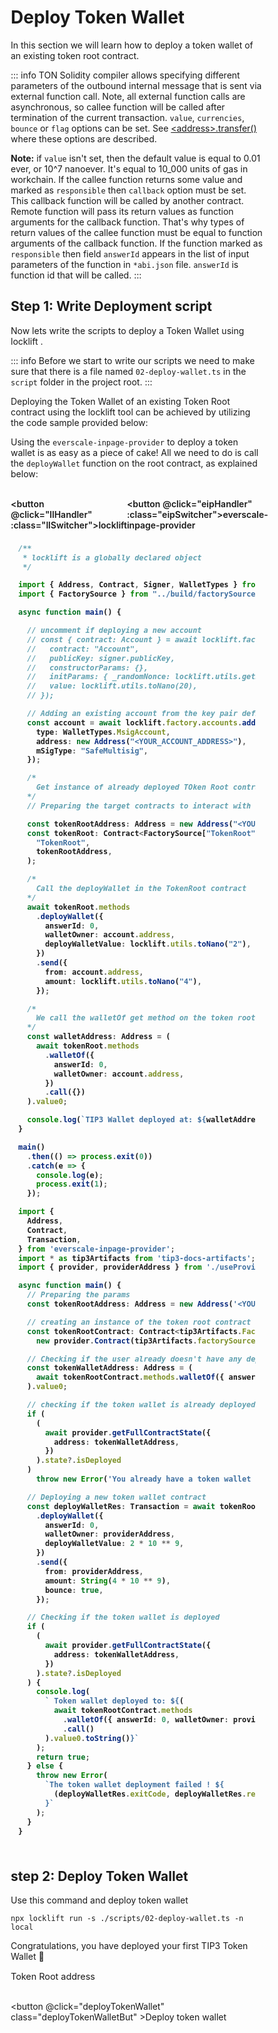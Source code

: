 # Deploy Token Wallet

<div class="DeployTokenWallet">

In this section we will learn how to deploy a token wallet of an existing token root contract.

::: info
TON Solidity compiler allows specifying different parameters of the outbound internal message that is sent via external function call. Note, all external function calls are asynchronous, so callee function will be called after termination of the current transaction. `value`, `currencies`, `bounce` or `flag` options can be set. See [\<address>.transfer()](https://github.com/tonlabs/TON-Solidity-Compiler/blob/master/API.md#addresstransfer) where these options are described.&#x20;

**Note:** if `value` isn't set, then the default value is equal to 0.01 ever, or 10^7 nanoever. It's equal to 10\_000 units of gas in workchain. If the callee function returns some value and marked as `responsible` then `callback` option must be set. This callback function will be called by another contract. Remote function will pass its return values as function arguments for the callback function. That's why types of return values of the callee function must be equal to function arguments of the callback function. If the function marked as `responsible` then field `answerId` appears in the list of input parameters of the function in `*abi.json` file. `answerId` is function id that will be called.
:::

## Step 1: Write Deployment script
<span  :class="LLdis"  >
Now lets write the scripts to deploy a Token Wallet using locklift .

::: info
Before we start to write our scripts we need to make sure that there is a file named `02-deploy-wallet.ts` in the `script` folder in the project root.
:::

Deploying the Token Wallet of an existing Token Root contract using the locklift tool can be achieved by utilizing the code sample provided below:

</span>
<span  :class="EIPdis"  >

Using the  `everscale-inpage-provider`  to deploy a token wallet is as easy as a piece of cake! All we need to do is call the  `deployWallet`  function on the root contract, as explained below:

</span>
<br/>

<div class="switcherContainer">

<button @click="llHandler" :class="llSwitcher">locklift</button>

<button @click="eipHandler" :class="eipSwitcher">everscale-inpage-provider </button>

</div>

<div class="codeBlockContainer" >

<span  :class="LLdis">

```typescript
/**
 * locklift is a globally declared object
 */

import { Address, Contract, Signer, WalletTypes } from "locklift";
import { FactorySource } from "../build/factorySource";

async function main() {

  // uncomment if deploying a new account
  // const { contract: Account } = await locklift.factory.deployContract({
  //   contract: "Account",
  //   publicKey: signer.publicKey,
  //   constructorParams: {},
  //   initParams: { _randomNonce: locklift.utils.getRandomNonce() },
  //   value: locklift.utils.toNano(20),
  // });

  // Adding an existing account from the key pair defined in  the locklift.config.ts
  const account = await locklift.factory.accounts.addExistingAccount({
    type: WalletTypes.MsigAccount,
    address: new Address("<YOUR_ACCOUNT_ADDRESS>"),
    mSigType: "SafeMultisig",
  });

  /*
    Get instance of already deployed TOken Root contract
  */
  // Preparing the target contracts to interact with

  const tokenRootAddress: Address = new Address("<YOUR_TOKEN_ROOT_ADDRESS>");
  const tokenRoot: Contract<FactorySource["TokenRoot"]> = locklift.factory.getDeployedContract(
    "TokenRoot",
    tokenRootAddress,
  );

  /*
    Call the deployWallet in the TokenRoot contract
  */
  await tokenRoot.methods
    .deployWallet({
      answerId: 0,
      walletOwner: account.address,
      deployWalletValue: locklift.utils.toNano("2"),
    })
    .send({
      from: account.address,
      amount: locklift.utils.toNano("4"),
    });

  /*
    We call the walletOf get method on the token root contract.
  */
  const walletAddress: Address = (
    await tokenRoot.methods
      .walletOf({
        answerId: 0,
        walletOwner: account.address,
      })
      .call({})
  ).value0;

  console.log(`TIP3 Wallet deployed at: ${walletAddress.toString()}`);
}

main()
  .then(() => process.exit(0))
  .catch(e => {
    console.log(e);
    process.exit(1);
  });

```

</span>

<span  :class="EIPdis">

````typescript
import {
  Address,
  Contract,
  Transaction,
} from 'everscale-inpage-provider';
import * as tip3Artifacts from 'tip3-docs-artifacts';
import { provider, providerAddress } from './useProvider';

async function main() {
  // Preparing the params
  const tokenRootAddress: Address = new Address('<YOUR_TOKEN_ROOT_ADDRESS>');

  // creating an instance of the token root contract
  const tokenRootContract: Contract<tip3Artifacts.FactorySource['TokenRoot']> =
    new provider.Contract(tip3Artifacts.factorySource['TokenRoot'], tokenRootAddress);

  // Checking if the user already doesn't have any deployed wallet of that token root
  const tokenWalletAddress: Address = (
    await tokenRootContract.methods.walletOf({ answerId: 0, walletOwner: providerAddress }).call()
  ).value0;

  // checking if the token wallet is already deployed or not
  if (
    (
      await provider.getFullContractState({
        address: tokenWalletAddress,
      })
    ).state?.isDeployed
  )
    throw new Error('You already have a token wallet of this token !');

  // Deploying a new token wallet contract
  const deployWalletRes: Transaction = await tokenRootContract.methods
    .deployWallet({
      answerId: 0,
      walletOwner: providerAddress,
      deployWalletValue: 2 * 10 ** 9,
    })
    .send({
      from: providerAddress,
      amount: String(4 * 10 ** 9),
      bounce: true,
    });

  // Checking if the token wallet is deployed
  if (
    (
      await provider.getFullContractState({
        address: tokenWalletAddress,
      })
    ).state?.isDeployed
  ) {
    console.log(
      ` Token wallet deployed to: ${(
        await tokenRootContract.methods
          .walletOf({ answerId: 0, walletOwner: providerAddress })
          .call()
      ).value0.toString()}`
    );
    return true;
  } else {
    throw new Error(
      `The token wallet deployment failed ! ${
        (deployWalletRes.exitCode, deployWalletRes.resultCode)
      }`
    );
  }
}

````

</span>

</div>


<div class="action">

## step 2: Deploy Token Wallet
<div :class="llAction">

Use this command and deploy token wallet

```shell
npx locklift run -s ./scripts/02-deploy-wallet.ts -n local
```
<ImgContainer src= '/image(17).png' width="100%" altText="deployTokenWalletOutput" />

Congratulations, you have deployed your first TIP3 Token Wallet 🎉

</div>

<div :class="eipAction" >

<p class=actionInName style="margin-bottom: 0;">Token Root address</p>
<input ref="actionTokenRootAddress" class="action Ain" type="text"/>

<button @click="deployTokenWallet" class="deployTokenWalletBut" >Deploy token wallet</button>

</div>

</div>

<p id="output-p" :class="EIPdis" ref="deployTokenWalletOutput"></p>

</div>

<script lang="ts" >
import { defineComponent, ref, onMounted } from "vue";
import {deployRootParams} from "../Scripts/types";
import {toast} from "/src/helpers/toast";
import {deployTokenWalletEip} from "../Scripts/Account/TokenWallet"
import ImgContainer from "../../.vitepress/theme/components/shared/BKDImgContainer.vue"
export default defineComponent({
  name: "DeployTokenWallet",
      components :{
    ImgContainer
  },
  data(){
    return{
        LLdis: "cbShow",
        EIPdis: "cbHide",
        llSwitcher:"llSwitcher on",
        eipSwitcher: "eipSwitcher off",
        llAction: "llAction cbShow",
        eipAction: "eipAction cbHide"
    }
  },
  setup() {

    function llHandler(e){
        if(this.LLdis == "cbHide")
        {
            this.llSwitcher = "llSwitcher on";
            this.eipSwitcher = "eipSwitcher off"
        };
        this.EIPdis = "cbHide"
        this.LLdis = "cbShow"
        this.llAction = "llAction cbShow"
        this.eipAction = "eipAction cbHide"
}
    async function eipHandler(e){
        if(this.EIPdis == "cbHide")
        {
            this.llSwitcher = "llSwitcher off";
            this.eipSwitcher = "eipSwitcher on"
        };
        this.LLdis = "cbHide"
        this.EIPdis = "cbShow"
        this.llAction = "llAction cbHide"
        this.eipAction = "eipAction cbShow"
    }
  async function deployTokenWallet(){
          this.$refs.deployTokenWalletOutput.innerHTML = "Processing ..."
        // checking of all the values are fully filled
        if (
            this.$refs.actionTokenRootAddress.value == ""

        ){
            toast("Token root address field is required !",0)
            this.$refs.deployTokenWalletOutput.innerHTML = "Failed"
            return
        }
        let deployTokenWalletAddr = await deployTokenWalletEip(this.$refs.actionTokenRootAddress.value)
                // Rendering the output
        deployTokenWalletAddr = !deployTokenWalletAddr ? "Failed" :  deployTokenWalletAddr;
        this.$refs.deployTokenWalletOutput.innerHTML = deployTokenWalletAddr;
  }
return {
        eipHandler,
        llHandler,
        deployTokenWallet
    };
  },
});

</script>

<style>

.action{
    display:inline-block;
}

.actionInName{
    font-size: .9rem;
}

.deployTokenWalletBut, .switcherContainer, .codeBlockContainer, .Ain
{
  background-color: var(--vp-c-bg-mute);
  transition: background-color 0.1s;
  border: 1px solid var(--vp-c-divider);
  border-radius: 8px;
  font-weight: 600;
  cursor : pointer;
}
.Ain{
    padding-left : 10px;
    margin : 0;
}
.deployTokenWalletBut{
    cursor:pointer;
    padding: 5px 12px;
    display: flex;
    transition: all ease .3s;
}

.deployTokenWalletBut:hover{
      border: 1px solid var(--light-color-ts-class);
}

#output-p{
    /* height: 30px; */
    padding: 2px 10px;
    border-radius: 8px;
    border: 1px solid var(--vp-c-divider);
    }

.text{padding-left: 5px;font-size:1rem;}

.switcherContainer{
    border-bottom-left-radius: 0;
    border-bottom-right-radius: 0;
    display: flex;
    border: none;
    padding: 0px;
}
.switcherContainer > p{
    margin: 0px;
    padding : 0px;
}
.codeBlockContainer{
    border-top-left-radius: 0;
    border-top-right-radius: 0;
    padding: 8px 12px;
}
.cbShow{
    display: block;
}
.cbHide{
    display: none;
}
.llSwitcher{
    padding: 5px 10px;
    border:  0 solid var(--vp-c-divider);
    border-width: 1px ;
    border-color: var(--vp-c-divider);
    border-top-left-radius: 8px;
    border-top-right-radius: 8px;
    font-weight: 600;
    transition: all ease .2s;
}
.eipSwitcher{
    padding: 5px 10px;
    border:  0 solid var(--vp-c-divider);
    border-width: 1px ;
    border-color: var(--vp-c-divider);
    border-top-left-radius: 8px;
    border-top-right-radius: 8px;
    font-weight: 600;
    transition: all ease .2s;
}
.llSwitcher:hover, .eipSwitcher:hover{
      border-color: var(--light-color-ts-class);
}
.eipAction{
    font-weight: 600;
}
.on{
    color : var(--light-color-ts-class);
}
.off{
    color : var(--vp-c-bg-mute);
}

* {box-sizing: border-box;}

.container {
  display: flex;
  position: relative;
  margin-bottom: 12px;
  font-size: .9rem;
}

.container .checkboxInput {
  position: absolute;
  opacity: 0;
  height: 0;
  width: 0;

}

.checkmark {
  cursor: pointer;
  position: relative;
  top: 0;
  left: 0;
  height: 25px;
  width: 25px;
  background-color: var(--vp-c-bg-mute);
  border: 1px solid var(--vp-c-divider);
  border-radius : 8px;
  margin-left: 10px;
}

.container input:checked ~ .checkmark {
  background-color: var(--light-color-ts-class);
}

.checkmark:after {
  content: "";
  position: absolute;
  display: none;
}

.container input:checked ~ .checkmark:after {
  display: block;
}

.container .checkmark:after {
  left: 9px;
  top: 5px;
  width: 5px;
  height: 10px;
  border: solid white;
  border-width: 0 3px 3px 0;
  -webkit-transform: rotate(45deg);
  -ms-transform: rotate(45deg);
  transform: rotate(45deg);
}

</style>